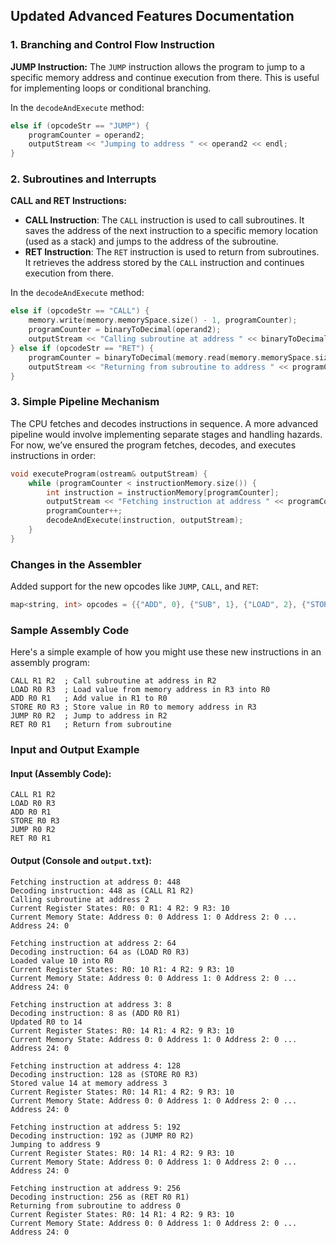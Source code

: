 ## Updated Advanced Features Documentation

### 1. Branching and Control Flow Instruction

**JUMP Instruction:**
The `JUMP` instruction allows the program to jump to a specific memory address and continue execution from there. This is useful for implementing loops or conditional branching.

In the `decodeAndExecute` method:
```cpp
else if (opcodeStr == "JUMP") {
    programCounter = operand2;
    outputStream << "Jumping to address " << operand2 << endl;
}
```

### 2. Subroutines and Interrupts

**CALL and RET Instructions:**
- **CALL Instruction**: The `CALL` instruction is used to call subroutines. It saves the address of the next instruction to a specific memory location (used as a stack) and jumps to the address of the subroutine.
- **RET Instruction**: The `RET` instruction is used to return from subroutines. It retrieves the address stored by the `CALL` instruction and continues execution from there.

In the `decodeAndExecute` method:
```cpp
else if (opcodeStr == "CALL") {
    memory.write(memory.memorySpace.size() - 1, programCounter);
    programCounter = binaryToDecimal(operand2);
    outputStream << "Calling subroutine at address " << binaryToDecimal(operand2) << endl;
} else if (opcodeStr == "RET") {
    programCounter = binaryToDecimal(memory.read(memory.memorySpace.size() - 1));
    outputStream << "Returning from subroutine to address " << programCounter << endl;
}
```

### 3. Simple Pipeline Mechanism

The CPU fetches and decodes instructions in sequence. A more advanced pipeline would involve implementing separate stages and handling hazards. For now, we’ve ensured the program fetches, decodes, and executes instructions in order:
```cpp
void executeProgram(ostream& outputStream) {
    while (programCounter < instructionMemory.size()) {
        int instruction = instructionMemory[programCounter];
        outputStream << "Fetching instruction at address " << programCounter << ": " << instruction << endl;
        programCounter++;
        decodeAndExecute(instruction, outputStream);
    }
}
```

### Changes in the Assembler

Added support for the new opcodes like `JUMP`, `CALL`, and `RET`:
```cpp
map<string, int> opcodes = {{"ADD", 0}, {"SUB", 1}, {"LOAD", 2}, {"STORE", 3}, {"INPUT", 4}, {"OUTPUT", 5}, {"JUMP", 6}, {"CALL", 7}, {"RET", 8}};
```

### Sample Assembly Code
Here's a simple example of how you might use these new instructions in an assembly program:
```assembly
CALL R1 R2  ; Call subroutine at address in R2
LOAD R0 R3  ; Load value from memory address in R3 into R0
ADD R0 R1   ; Add value in R1 to R0
STORE R0 R3 ; Store value in R0 to memory address in R3
JUMP R0 R2  ; Jump to address in R2
RET R0 R1   ; Return from subroutine
```

### Input and Output Example

#### Input (Assembly Code):
```
CALL R1 R2
LOAD R0 R3
ADD R0 R1
STORE R0 R3
JUMP R0 R2
RET R0 R1
```

#### Output (Console and `output.txt`):
```
Fetching instruction at address 0: 448
Decoding instruction: 448 as (CALL R1 R2)
Calling subroutine at address 2
Current Register States: R0: 0 R1: 4 R2: 9 R3: 10
Current Memory State: Address 0: 0 Address 1: 0 Address 2: 0 ... Address 24: 0

Fetching instruction at address 2: 64
Decoding instruction: 64 as (LOAD R0 R3)
Loaded value 10 into R0
Current Register States: R0: 10 R1: 4 R2: 9 R3: 10
Current Memory State: Address 0: 0 Address 1: 0 Address 2: 0 ... Address 24: 0

Fetching instruction at address 3: 8
Decoding instruction: 8 as (ADD R0 R1)
Updated R0 to 14
Current Register States: R0: 14 R1: 4 R2: 9 R3: 10
Current Memory State: Address 0: 0 Address 1: 0 Address 2: 0 ... Address 24: 0

Fetching instruction at address 4: 128
Decoding instruction: 128 as (STORE R0 R3)
Stored value 14 at memory address 3
Current Register States: R0: 14 R1: 4 R2: 9 R3: 10
Current Memory State: Address 0: 0 Address 1: 0 Address 2: 0 ... Address 24: 0

Fetching instruction at address 5: 192
Decoding instruction: 192 as (JUMP R0 R2)
Jumping to address 9
Current Register States: R0: 14 R1: 4 R2: 9 R3: 10
Current Memory State: Address 0: 0 Address 1: 0 Address 2: 0 ... Address 24: 0

Fetching instruction at address 9: 256
Decoding instruction: 256 as (RET R0 R1)
Returning from subroutine to address 0
Current Register States: R0: 14 R1: 4 R2: 9 R3: 10
Current Memory State: Address 0: 0 Address 1: 0 Address 2: 0 ... Address 24: 0
```

